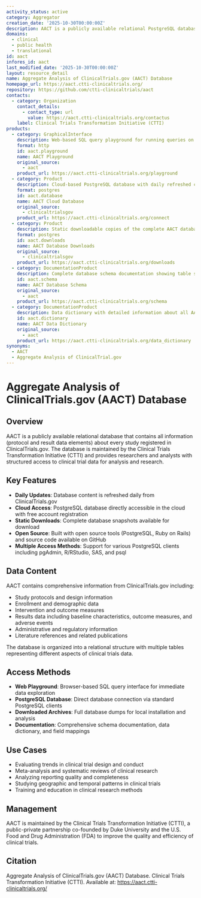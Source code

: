 ```yaml
---
activity_status: active
category: Aggregator
creation_date: '2025-10-30T00:00:00Z'
description: AACT is a publicly available relational PostgreSQL database that contains all protocol and result data elements from every study registered in ClinicalTrials.gov, refreshed daily from the ClinicalTrials.gov registry.
domains:
  - clinical
  - public health
  - translational
id: aact
infores_id: aact
last_modified_date: '2025-10-30T00:00:00Z'
layout: resource_detail
name: Aggregate Analysis of ClinicalTrials.gov (AACT) Database
homepage_url: https://aact.ctti-clinicaltrials.org/
repository: https://github.com/ctti-clinicaltrials/aact
contacts:
  - category: Organization
    contact_details:
      - contact_type: url
        value: https://aact.ctti-clinicaltrials.org/contactus
    label: Clinical Trials Transformation Initiative (CTTI)
products:
  - category: GraphicalInterface
    description: Web-based SQL query playground for running queries on AACT data directly from the browser
    format: http
    id: aact.playground
    name: AACT Playground
    original_source:
      - aact
    product_url: https://aact.ctti-clinicaltrials.org/playground
  - category: Product
    description: Cloud-based PostgreSQL database with daily refreshed clinical trial data, accessible via standard PostgreSQL clients
    format: postgres
    id: aact.database
    name: AACT Cloud Database
    original_source:
      - clinicaltrialsgov
    product_url: https://aact.ctti-clinicaltrials.org/connect
  - category: Product
    description: Static downloadable copies of the complete AACT database
    format: postgres
    id: aact.downloads
    name: AACT Database Downloads
    original_source:
      - clinicaltrialsgov
    product_url: https://aact.ctti-clinicaltrials.org/downloads
  - category: DocumentationProduct
    description: Complete database schema documentation showing table structure and relationships
    id: aact.schema
    name: AACT Database Schema
    original_source:
      - aact
    product_url: https://aact.ctti-clinicaltrials.org/schema
  - category: DocumentationProduct
    description: Data dictionary with detailed information about all AACT data elements and their relationship to ClinicalTrials.gov definitions
    id: aact.dictionary
    name: AACT Data Dictionary
    original_source:
      - aact
    product_url: https://aact.ctti-clinicaltrials.org/data_dictionary
synonyms:
  - AACT
  - Aggregate Analysis of ClinicalTrial.gov
---
```


# Aggregate Analysis of ClinicalTrials.gov (AACT) Database

## Overview

AACT is a publicly available relational database that contains all information (protocol and result data elements) about every study registered in ClinicalTrials.gov. The database is maintained by the Clinical Trials Transformation Initiative (CTTI) and provides researchers and analysts with structured access to clinical trial data for analysis and research.

## Key Features

- **Daily Updates**: Database content is refreshed daily from ClinicalTrials.gov
- **Cloud Access**: PostgreSQL database directly accessible in the cloud with free account registration
- **Static Downloads**: Complete database snapshots available for download
- **Open Source**: Built with open source tools (PostgreSQL, Ruby on Rails) and source code available on GitHub
- **Multiple Access Methods**: Support for various PostgreSQL clients including pgAdmin, R/RStudio, SAS, and psql

## Data Content

AACT contains comprehensive information from ClinicalTrials.gov including:

- Study protocols and design information
- Enrollment and demographic data
- Intervention and outcome measures
- Results data including baseline characteristics, outcome measures, and adverse events
- Administrative and regulatory information
- Literature references and related publications

The database is organized into a relational structure with multiple tables representing different aspects of clinical trials data.

## Access Methods

- **Web Playground**: Browser-based SQL query interface for immediate data exploration
- **PostgreSQL Database**: Direct database connection via standard PostgreSQL clients
- **Downloaded Archives**: Full database dumps for local installation and analysis
- **Documentation**: Comprehensive schema documentation, data dictionary, and field mappings

## Use Cases

- Evaluating trends in clinical trial design and conduct
- Meta-analysis and systematic reviews of clinical research
- Analyzing reporting quality and completeness
- Studying geographic and temporal patterns in clinical trials
- Training and education in clinical research methods

## Management

AACT is maintained by the Clinical Trials Transformation Initiative (CTTI), a public-private partnership co-founded by Duke University and the U.S. Food and Drug Administration (FDA) to improve the quality and efficiency of clinical trials.

## Citation

Aggregate Analysis of ClinicalTrials.gov (AACT) Database. Clinical Trials Transformation Initiative (CTTI). Available at: https://aact.ctti-clinicaltrials.org/
